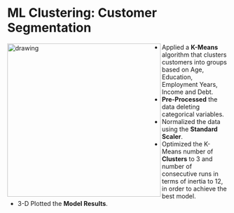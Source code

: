 # ML Clustering: Customer Segmentation
<img src="https://relor91.github.io/Lorenzo_Portfolio/images/KMeans.png" alt="drawing" width="350" align="left"/><p>
* Applied a **K-Means** algorithm that clusters customers into groups based on Age, Education, Employment Years, Income and Debt.
* **Pre-Processed** the data deleting categorical variables.
* Normalized the data using the **Standard Scaler**.
* Optimized the K-Means number of **Clusters** to 3 and number of consecutive runs in terms of inertia to 12, in order to achieve the best model.
* 3-D Plotted the **Model Results**.<p>

